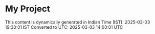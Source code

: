 # My Project

This content is dynamically generated in Indian Time (IST): 2025-03-03 19:30:01 IST
Converted to UTC: 2025-03-03 14:00:01 UTC

